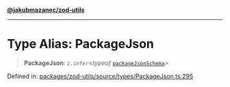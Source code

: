 [**@jakubmazanec/zod-utils**](../README.md)

---

# Type Alias: PackageJson

> **PackageJson**: `z.infer`\<_typeof_ [`packageJsonSchema`](../variables/packageJsonSchema.md)\>

Defined in:
[packages/zod-utils/source/types/PackageJson.ts:295](https://github.com/jakubmazanec/tools/blob/40ba1fb8bbde716fbe797d7886fffe14521e098a/packages/zod-utils/source/types/PackageJson.ts#L295)
